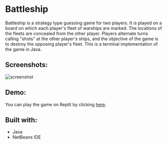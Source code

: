 # Battleship
Battleship is a strategy type guessing game for two players. It is played on a board on which each player's fleet of warships are marked. 
The locations of the fleets are concealed from the other player. Players alternate turns calling "shots" 
at the other player's ships, and the objective of the game is to destroy the opposing player's fleet. This is a terminal implementation 
of the game in Java.
## Screenshots:
![screenshot](https://user-images.githubusercontent.com/111454100/226717777-53518030-17fa-40ac-a5f6-a21b105d4abd.png)
## Demo:
You can play the game on Replit by clicking [here](https://replit.com/@akispapapanagio/Battleship?v=1).
## Built with:
* Java
* NetBeans IDE
